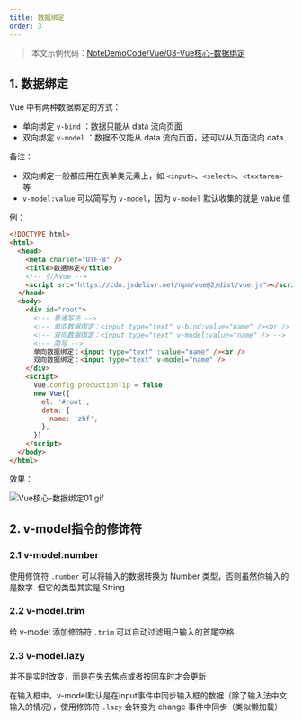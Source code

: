 ```yaml
---
title: 数据绑定
order: 3
---
```


> 本文示例代码：[NoteDemoCode/Vue/03-Vue核心-数据绑定](https://github.com/zhf521/NoteDemoCode/tree/main/Vue/03-Vue核心-数据绑定)

## 1. 数据绑定

Vue 中有两种数据绑定的方式：
+ 单向绑定 `v-bind` ：数据只能从 data 流向页面
+ 双向绑定 `v-model` ：数据不仅能从 data 流向页面，还可以从页面流向 data

备注：
+ 双向绑定一般都应用在表单类元素上，如 `<input>`、`<select>`、`<textarea>` 等
+ `v-model:value` 可以简写为 `v-model`，因为 `v-model` 默认收集的就是 value 值

例：
```html
<!DOCTYPE html>
<html>
  <head>
    <meta charset="UTF-8" />
    <title>数据绑定</title>
    <!-- 引入Vue -->
    <script src="https://cdn.jsdelivr.net/npm/vue@2/dist/vue.js"></script>
  </head>
  <body>
    <div id="root">
      <!-- 普通写法 -->
      <!-- 单向数据绑定：<input type="text" v-bind:value="name" /><br /> -->
      <!-- 双向数据绑定：<input type="text" v-model:value="name" /> -->
      <!-- 简写 -->
      单向数据绑定：<input type="text" :value="name" /><br />
      双向数据绑定：<input type="text" v-model="name" />
    </div>
    <script>
      Vue.config.productionTip = false
      new Vue({
        el: '#root',
        data: {
          name: 'zhf',
        },
      })
    </script>
  </body>
</html>
```

效果：

![Vue核心-数据绑定01.gif](https://zhf-picture.oss-cn-qingdao.aliyuncs.com/my-img/Vue核心-数据绑定01.gif)

## 2. v-model指令的修饰符

### 2.1 v-model.number

使用修饰符 `.number` 可以将输入的数据转换为 Number 类型，否则虽然你输入的是数字. 但它的类型其实是 String

### 2.2 v-model.trim

给 v-model 添加修饰符 `.trim` 可以自动过滤用户输入的首尾空格

### 2.3 v-model.lazy

并不是实时改变，而是在失去焦点或者按回车时才会更新

在输入框中，v-model默认是在input事件中同步输入框的数据（除了输入法中文输入的情况），使用修饰符 `.lazy` 会转变为 change 事件中同步（类似懒加载）
